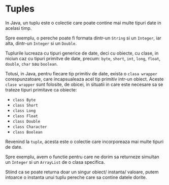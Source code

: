 # Tuples

In Java, un tuplu este o colectie care poate contine
mai multe tipuri date in acelasi timp.

Spre exemplu, o pereche poate fi formata dintr-un `String` si un `Integer`,
iar alta, dintr-un `Integer` si un `Double`.

Tuplurile lucreaza cu tipuri generice de date, deci cu obiecte, cu clase,
in niciun caz cu tipuri primitve de date, precum: `byte`, `short`, `int`, `long`, `float`,
`double`, `char` sau `boolean`.


Totusi, in Java, pentru fiecare tip primitiv de date,
exista o `clasa wrapper` corespunzatoare, care incapsualeaza
acel tip primitiv intr-un obiect.
Aceste `clase wrapper` sunt folosite, de obicei, in situatii
in care este necesare sa se trateze tipuri primitave ca obiecte:
- `class Byte`
- `class Short`
- `class Long`
- `class Float`
- `class Double`
- `class Character`
- `class Boolean`



Revenind la `tuple`, acesta este o colectie care incorporeaza
mai multe tipuri de date.

Spre exemplu, avem o functie pentru care ne dorim sa returneze
simultan un `Integer` si un `ArrayList` de o clasa specifica.

Stiind ca se poate returna doar un singur obiect/ instanta/ valoare,
putem intoarce o instanta unui tuplu pereche care sa contine datele dorite.
